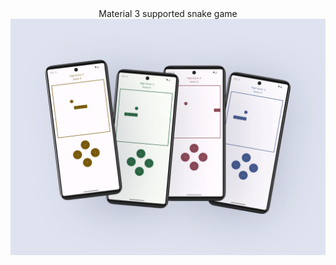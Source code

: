
<div align=center>
Material 3 supported snake game
<br>
<img src="https://github.com/AAyar94/Snake_Game/blob/main/screenshots/snake_mockup.png">
</div>
